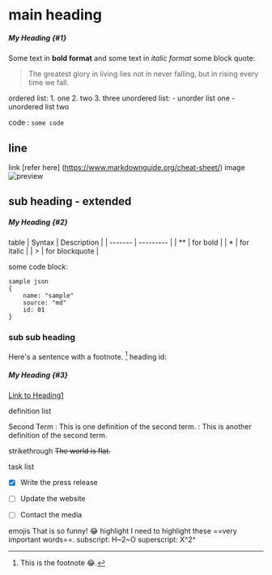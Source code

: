 # main heading

##### My Heading {#1}
Some text in **bold format** and some text in *italic format*
some block quote:
> The greatest glory in living lies not in never falling, but in rising every time we fall.

ordered list:
						1. one
						2. two
						3. three
unordered list:
							- unorder list one
							- unordered list two

code : `some code`

line 
---
link [refer here] (https://www.markdownguide.org/cheat-sheet/)
image ![preview](https://learn.microsoft.com/en-us/azure/architecture/guide/devsecops/media/devsecops-azure-aks.svg)


## sub heading - extended
##### My Heading {#2}
table
| Syntax | Description |
| -------  | --------- |
| ** | for bold |
| * | for italic |
| > | for blockquote |

some code block:
```
sample json
{
	name: "sample"
	source: "md"
	id: 01
}
```



### sub sub heading

Here's a sentence with a footnote. [^1]
heading id:
##### My Heading {#3}
[Link to Heading1](#1)

definition list

Second Term
: This is one definition of the second term.
: This is another definition of the second term.

strikethrough 
~~The world is flat.~~

task list
- [x] Write the press release  
- [ ] Update the website  
- [ ] Contact the media


emojis That is so funny! :joy:
highlight I need to highlight these ==very important words==.
subscript: 
H~2~O
superscript: 
X^2^ 

[^1]: This is the footnote :joy:.

